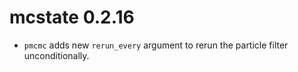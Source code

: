 # mcstate 0.2.16

* `pmcmc` adds new `rerun_every` argument to rerun the particle filter unconditionally.
